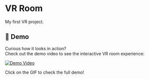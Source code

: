 # VR Room
My first VR project.

## 🎥 Demo

Curious how it looks in action?  
Check out the demo video to see the interactive VR room experience:

[![Demo Video](https://github.com/smh997/VR-Room/blob/main/Videos/Movie_001-gif.gif)](https://github.com/smh997/VR-Room/blob/main/Videos/Movie_001.mp4)

Click on the GIF to check the full demo!
